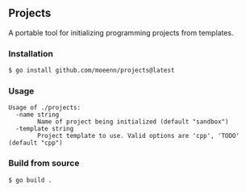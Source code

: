 ## Projects
A portable tool for initializing programming projects from templates.


### Installation

```bash
$ go install github.com/moeenn/projects@latest
```

### Usage

```
Usage of ./projects:
  -name string
        Name of project being initialized (default "sandbox")
  -template string
        Project template to use. Valid options are 'cpp', 'TODO' (default "cpp")
```

### Build from source

```bash
$ go build .
```
